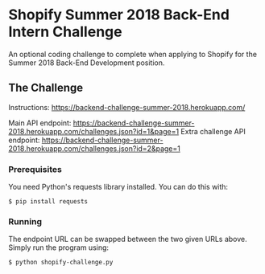 # Shopify Summer 2018 Back-End Intern Challenge

An optional coding challenge to complete when applying to Shopify for the Summer 2018 Back-End Development position.

## The Challenge

Instructions: https://backend-challenge-summer-2018.herokuapp.com/

Main API endpoint: https://backend-challenge-summer-2018.herokuapp.com/challenges.json?id=1&page=1
Extra challenge API endpoint: https://backend-challenge-summer-2018.herokuapp.com/challenges.json?id=2&page=1

### Prerequisites

You need Python's requests library installed. You can do this with:

```
$ pip install requests
```

### Running

The endpoint URL can be swapped between the two given URLs above. Simply run the program using:

```
$ python shopify-challenge.py
```